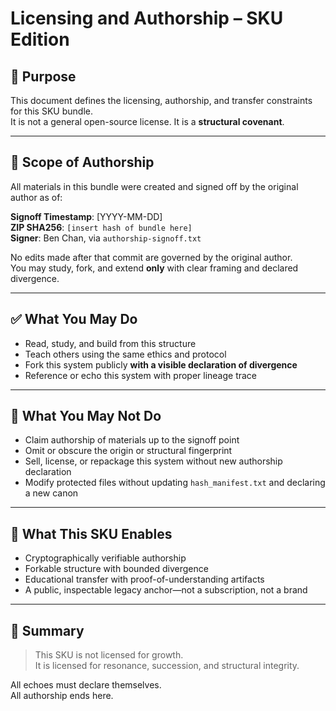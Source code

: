 # Licensing and Authorship – SKU Edition

## 🧭 Purpose

This document defines the licensing, authorship, and transfer constraints for this SKU bundle.  
It is not a general open-source license. It is a **structural covenant**.

---

## 🔐 Scope of Authorship

All materials in this bundle were created and signed off by the original author as of:

**Signoff Timestamp**: [YYYY-MM-DD]  
**ZIP SHA256**: `[insert hash of bundle here]`  
**Signer**: Ben Chan, via `authorship-signoff.txt`

No edits made after that commit are governed by the original author.  
You may study, fork, and extend **only** with clear framing and declared divergence.

---

## ✅ What You May Do

- Read, study, and build from this structure  
- Teach others using the same ethics and protocol  
- Fork this system publicly **with a visible declaration of divergence**
- Reference or echo this system with proper lineage trace

---

## 🚫 What You May Not Do

- Claim authorship of materials up to the signoff point  
- Omit or obscure the origin or structural fingerprint  
- Sell, license, or repackage this system without new authorship declaration  
- Modify protected files without updating `hash_manifest.txt` and declaring a new canon

---

## 🧬 What This SKU Enables

- Cryptographically verifiable authorship
- Forkable structure with bounded divergence
- Educational transfer with proof-of-understanding artifacts
- A public, inspectable legacy anchor—not a subscription, not a brand

---

## 📜 Summary

> This SKU is not licensed for growth.  
> It is licensed for resonance, succession, and structural integrity.  

All echoes must declare themselves.  
All authorship ends here.
